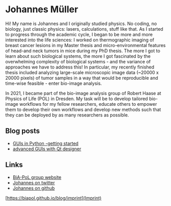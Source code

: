 # Johannes Müller

Hi! My name is Johannes and I originally studied physics. No coding, no biology, just classic physics: lasers, calculations, stuff like that.
As I started to progress through the academic cycle, I began to be more and more interested into the life sciences: I worked on thermographic imaging of breast
cancer lesions in my Master thesis and micro-environmental features of head-and neck tumors in mice during my PhD thesis.
The more I got to learn about such biological systems, the more I got fascinated by the overwhelming complexity of biological systems - and the variance of approaches we have to address this!
In particular, my recently finished thesis included analyzing large-scale microscopic image data (~20000 x 20000 pixels) of tumor samples in a way that
would be reproducible and time-wise feasible - enter bio-image analysis.

In 2021, I became part of the bio-image analysis group of Robert Haase at Physics of Life (POL) in Dresden. My task will be to develop tailored bio-image workflows for my fellow researchers,
educate others to empower them to develop their own workflows and develop new methods such that they can be deployed by as many researchers as possible.

## Blog posts
* [GUIs in Python -getting started](https://github.com/BiAPoL/blog/blob/blog_entry_UI/johannes_mueller/entry_user_inter/Readme.md)
* [advanced GUIs with Qt designer](https://github.com/BiAPoL/blog/blob/blog_entry_UI/johannes_mueller/entry_user_interf2/Readme.md)

## Links
* [BiA-PoL group website](https://physics-of-life.tu-dresden.de/en/research/technology-development-groups/bio-image-analysis)
* [Johannes on twitter](https://twitter.com/jm_mightypirate)
* [Johannes on github](https://github.com/jo-mueller)

[https://biapol.github.io/blog/imprint](Imprint)
